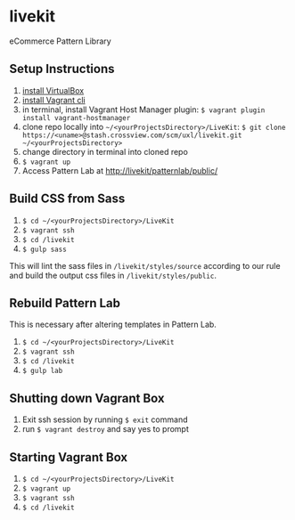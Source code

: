 # livekit

eCommerce Pattern Library

## Setup Instructions

1. [install VirtualBox](https://www.virtualbox.org/wiki/Downloads)
2. [install Vagrant cli](https://www.vagrantup.com/downloads.html)
3. in terminal, install Vagrant Host Manager plugin: `$ vagrant plugin install vagrant-hostmanager`
4. clone repo locally into `~/<yourProjectsDirectory>/LiveKit`: `$ git clone https://<uname>@stash.crossview.com/scm/uxl/livekit.git ~/<yourProjectsDirectory>`
5. change directory in terminal into cloned repo
6. `$ vagrant up`
7. Access Pattern Lab at <http://livekit/patternlab/public/>

## Build CSS from Sass

1. `$ cd ~/<yourProjectsDirectory>/LiveKit`
2. `$ vagrant ssh`
3. `$ cd /livekit`
4. `$ gulp sass`

This will lint the sass files in `/livekit/styles/source` according to our rule and build the output css files in `/livekit/styles/public`.

## Rebuild Pattern Lab

This is necessary after altering templates in Pattern Lab.

1. `$ cd ~/<yourProjectsDirectory>/LiveKit`
2. `$ vagrant ssh`
3. `$ cd /livekit`
4. `$ gulp lab`

## Shutting down Vagrant Box

1. Exit ssh session by running `$ exit` command
2. run `$ vagrant destroy` and say yes to prompt

## Starting Vagrant Box

1. `$ cd ~/<yourProjectsDirectory>/LiveKit`
2. `$ vagrant up`
3. `$ vagrant ssh`
4. `$ cd /livekit`
